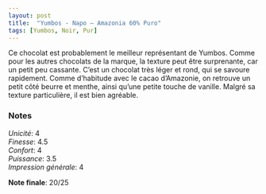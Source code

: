 ```yaml
---
layout: post
title:  "Yumbos - Napo – Amazonia 60% Puro"
tags: [Yumbos, Noir, Pur] 
---
```



Ce chocolat est probablement le meilleur représentant de Yumbos. 
Comme pour les autres chocolats de la marque, la texture peut être surprenante, car un petit peu cassante. C’est un chocolat très léger et rond, qui se savoure rapidement. Comme d’habitude avec le cacao d’Amazonie, on retrouve un petit côté beurre et menthe, ainsi qu’une petite touche de vanille. 
Malgré sa texture particulière, il est bien agréable.

### Notes

_Unicité_: 4  
_Finesse_: 4.5  
_Confort_: 4  
_Puissance_: 3.5  
_Impression générale_: 4

**Note finale**: 20/25